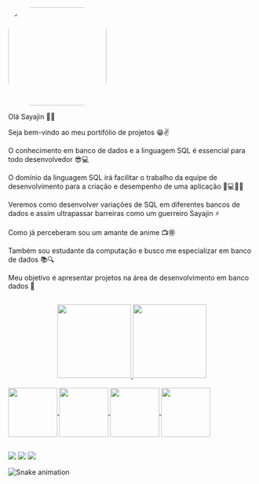 
  <img width="200" height="200" align="center" style="border-radius:50px;" src="https://media1.tenor.com/images/da89ac962c46b17f191edaaa7d217e4a/tenor.gif?itemid=14803941" />

Olá Sayajin 👊💥

Seja bem-vindo ao meu portifólio de projetos 😁✌️

O conhecimento em banco de dados e a linguagem SQL é essencial para todo desenvolvedor  😎💻

O domínio da linguagem SQL irá facilitar o trabalho da equipe de desenvolvimento para a criação e desempenho de uma aplicação 📱💻💪🏻

Veremos como desenvolver variações de SQL em diferentes bancos de dados e assim ultrapassar barreiras como um guerreiro Sayajin ⚡️

Como já perceberam sou um amante de anime 📺🉐

Também sou estudante da computação e busco me especializar em banco de dados 📚🔍

Meu objetivo é apresentar projetos na área de desenvolvimento em banco dados 🔨

##

<div align="center">
  <a href="https://github.com/Sayajin-SQL">
 <img height="150em" src="https://github-readme-stats.vercel.app/api?username=Sayajin-SQL&show_icons=true&theme=dracula&include_all_commits=true&count_private=true"/>
 <img height="150em" src="https://github-readme-stats.vercel.app/api/top-langs/?username=Sayajin-SQL&layout=compact&langs_count=7&theme=dracula"/>
</div>

<div style="display: inline_block"><br>
  <img width="100" height="100" align="center" src="https://cdn.jsdelivr.net/gh/devicons/devicon/icons/oracle/oracle-original.svg" />  
  <img width="100" height="100" align="center" src="https://cdn.jsdelivr.net/gh/devicons/devicon/icons/mysql/mysql-original-wordmark.svg" />
  <img width="100" height="100" align="center" src="https://cdn.jsdelivr.net/gh/devicons/devicon/icons/postgresql/postgresql-original.svg" />
  <img width="100" height="100" align="center" src="https://cdn.jsdelivr.net/gh/devicons/devicon/icons/microsoftsqlserver/microsoftsqlserver-plain-wordmark.svg" />
</div>

  ##
 
<div> 
  <a href="https://www.youtube.com/channel/UC6aR2nPTkD6GECmEjQBEWtQ" target="_blank"><img src="https://img.shields.io/badge/YouTube-FF0000?style=for-the-badge&logo=youtube&logoColor=white" target="_blank"></a>
  <a href = "mailto:sayajinsql@outlook.com"><img src="https://img.shields.io/badge/Microsoft_Outlook-0078D4?style=for-the-badge&logo=microsoft-outlook&logoColor=white" target="_blank"></a>
  <a href="https://www.linkedin.com/in/jvnogueiraa" target="_blank"><img src="https://img.shields.io/badge/-LinkedIn-%230077B5?style=for-the-badge&logo=linkedin&logoColor=white" target="_blank"></a> 

  ![Snake animation](https://github.com/Sayajin-SQL/Sayajin-SQL/blob/output/github-contribution-grid-snake.svg)
  
</div>

  
